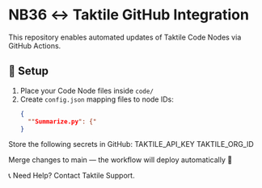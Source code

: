 # NB36 ↔ Taktile GitHub Integration

This repository enables automated updates of Taktile Code Nodes via GitHub Actions.

## 🔧 Setup

1. Place your Code Node files inside `code/`
2. Create `config.json` mapping files to node IDs:
   ```json
   {
     ""Summarize.py": {"
   }
Store the following secrets in GitHub:
TAKTILE_API_KEY
TAKTILE_ORG_ID

Merge changes to main — the workflow will deploy automatically 🎉

📞 Need Help?
Contact Taktile Support.
